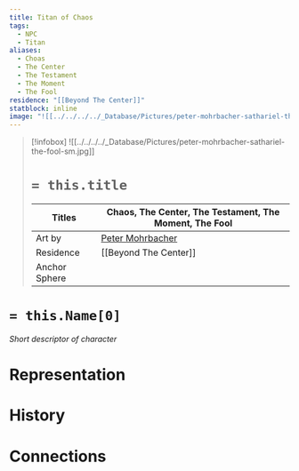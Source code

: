 ```yaml
---
title: Titan of Chaos
tags:
  - NPC
  - Titan
aliases:
  - Choas
  - The Center
  - The Testament
  - The Moment
  - The Fool
residence: "[[Beyond The Center]]"
statblock: inline
image: "![[../../../../_Database/Pictures/peter-mohrbacher-sathariel-the-fool-sm.jpg]]"
---
```

> [!infobox]
> ![[../../../../_Database/Pictures/peter-mohrbacher-sathariel-the-fool-sm.jpg]]
> # `= this.title`
> | Titles | Chaos, The Center, The Testament, The Moment, The Fool |
> | ---- | ---- |
> |Art by | [Peter Mohrbacher](https://www.artstation.com/bugmeyer)|
> | Residence | [[Beyond The Center]] |
> | Anchor Sphere| |
# `= this.Name[0]`
*Short descriptor of character*
# Representation
# History
# Connections
